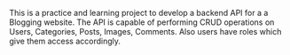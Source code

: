 This is a practice and learning project to develop a backend API for a a Blogging website.
The API is capable of performing CRUD operations on Users, Categories, Posts, Images, Comments.
Also users have roles which give them access accordingly.
